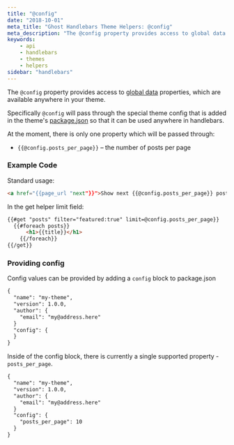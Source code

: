 ```yaml
---
title: "@config"
date: "2018-10-01"
meta_title: "Ghost Handlebars Theme Helpers: @config"
meta_description: "The @config property provides access to global data properties, which are available anywhere in your theme. Read more about Ghost themes ⚡️"
keywords:
    - api
    - handlebars
    - themes
    - helpers
sidebar: "handlebars"
---
```


The `@config` property provides access to [global data](/docs/handlebars#section-global-data) properties, which are available anywhere in your theme.

Specifically `@config` will pass through the special theme config that is added in the theme's [package.json](doc:packagejson) so that it can be used anywhere in handlebars.

At the moment, there is only one property which will be passed through:

*   `{{@config.posts_per_page}}` – the number of posts per page

### Example Code

Standard usage:

```html
<a href="{{page_url "next"}}">Show next {{@config.posts_per_page}} posts</a>
```

In the get helper limit field:

```html
{{#get "posts" filter="featured:true" limit=@config.posts_per_page}}
  {{#foreach posts}}
      <h1>{{title}}</h1>
	{{/foreach}}
{{/get}}
```

### Providing config

Config values can be provided by adding a `config` block to package.json

```html
{
  "name": "my-theme",
  "version": 1.0.0,
  "author": {
    "email": "my@address.here"
  }
  "config": {
  }
}
```

Inside of the config block, there is currently a single supported property - `posts_per_page`.

```html
{
  "name": "my-theme",
  "version": 1.0.0,
  "author": {
    "email": "my@address.here"
  }
  "config": {
    "posts_per_page": 10
  }
}
```

